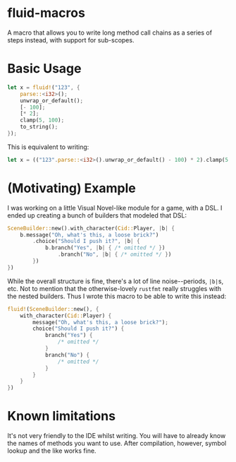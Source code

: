 # fluid-macros

A macro that allows you to write long method call chains as a series of steps instead, with support for sub-scopes.

# Basic Usage

```rust
let x = fluid!("123", {
    parse::<i32>();
    unwrap_or_default();
    [- 100];
    [* 2];
    clamp(5, 100);
    to_string();
});
```

This is equivalent to writing:

```rust
let x = (("123".parse::<i32>().unwrap_or_default() - 100) * 2).clamp(5, 100).to_string();
```

# (Motivating) Example

I was working on a little Visual Novel-like module for a game, with a DSL. I ended up creating a bunch of builders that modeled that DSL:

```rust
SceneBuilder::new().with_character(Cid::Player, |b| {
    b.message("Oh, what's this, a loose brick?")
        .choice("Should I push it?", |b| {
            b.branch("Yes", |b| { /* omitted */ })
                .branch("No", |b| { /* omitted */ })
        })
})
```

While the overall structure is fine, there's a lot of line noise--periods, `|b|`s, etc. Not to mention that the otherwise-lovely `rustfmt` really struggles with the nested builders. Thus I wrote this macro to be able to write this instead:

```rust
fluid!(SceneBuilder::new(), {
    with_character(Cid::Player) {
        message("Oh, what's this, a loose brick?");
        choice("Should I push it?") {
            branch("Yes") {
                /* omitted */
            }
            branch("No") {
                /* omitted */
            }
        }
    }
})
```

# Known limitations

It's not very friendly to the IDE whilst writing. You will have to already know the names of methods you want to use. After compilation, however, symbol lookup and the like works fine.